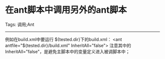 # 在ant脚本中调用另外的ant脚本
Tags: 调用;Ant

------

例如在build.xml中要运行 ${tested.dir}下的build.xml： 
 <ant antfile="${tested.dir}/build.xml" InheritAll="false"></ant> 
注意其中的InheritAll="false"，是避免主脚本中的变量定义<property name="..." value="..."/>进入被调脚本中；